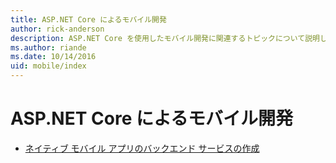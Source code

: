 ```yaml
---
title: ASP.NET Core によるモバイル開発
author: rick-anderson
description: ASP.NET Core を使用したモバイル開発に関連するトピックについて説明します。
ms.author: riande
ms.date: 10/14/2016
uid: mobile/index
---
```

# <a name="mobile-development-with-aspnet-core"></a>ASP.NET Core によるモバイル開発

* [ネイティブ モバイル アプリのバックエンド サービスの作成](native-mobile-backend.md)
